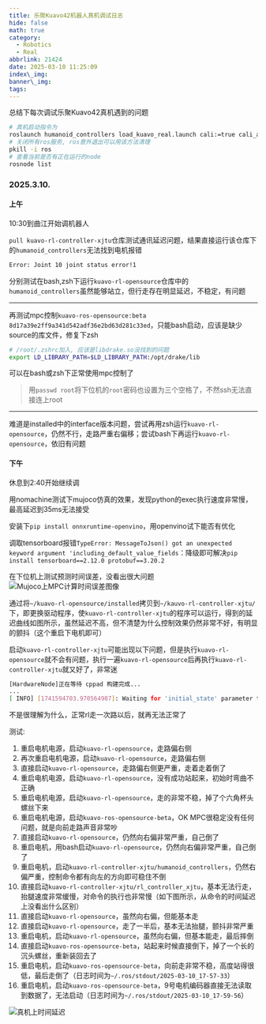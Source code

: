 ```yaml
---
title: 乐聚Kuavo42机器人真机调试日志
hide: false
math: true
category:
  - Robotics
  - Real
abbrlink: 21424
date: 2025-03-10 11:25:09
index\_img:
banner\_img:
tags:
---
```

总结下每次调试乐聚Kuavo42真机遇到的问题

```bash
# 真机启动指令为
roslaunch humanoid_controllers load_kuavo_real.launch cali:=true cali_arm:=true
# 关闭所有ros服务, ros意外退出可以用该方法清理
pkill -i ros
# 查看当前是否有正在运行的node
rosnode list
```

### 2025.3.10.
#### 上午
10:30到曲江开始调机器人

`pull kuavo-rl-controller-xjtu`仓库测试通讯延迟问题，结果直接运行该仓库下的`humanoid_controllers`无法找到电机报错
```bash
Error: Joint 10 joint status error!1 
```

分别测试在bash,zsh下运行`kuavo-rl-opensource`仓库中的`humanoid_controllers`虽然能够站立，但行走存在明显延迟，不稳定，有问题

---

再测试mpc控制`kuavo-ros-opensource:beta 8d17a39e2ff9a341d542adf36e2bd63d281c33ed`，只能bash启动，应该是缺少source的库文件，修复下zsh
```bash
# /root/.zshrc加入, 应该是libdrake.so没找到的问题
export LD_LIBRARY_PATH=$LD_LIBRARY_PATH:/opt/drake/lib
```
可以在bash或zsh下正常使用mpc控制了
> 用`passwd root`将下位机的`root`密码也设置为三个空格了，不然ssh无法直接连上root

---

难道是installed中的interface版本问题，尝试再用zsh运行`kuavo-rl-opensource`，仍然不行，走路严重右偏移；尝试bash下再运行`kuavo-rl-opensource`，依旧有问题

#### 下午
休息到2:40开始继续调

用nomachine测试下mujoco仿真的效果，发现python的exec执行速度非常慢，最高延迟到35ms无法接受

安装下`pip install onnxruntime-openvino`，用openvino试下能否有优化

调取tensorboard报错`TypeError: MessageToJson() got an unexpected keyword argument 'including_default_value_fields`：降级即可解决`pip install tensorboard==2.12.0 protobuf==3.20.2`

在下位机上测试预测时间误差，没看出很大问题
![Mujoco上MPC计算时间误差图像](/figures/robotics/real/kuavo42/tb_logger_leju_down_mujoco.png)

通过将`~/kuavo-rl-opensource/installed`拷贝到`~/kauvo-rl-controller-xjtu/`下，即更换驱动程序，使`kuavo-rl-controller-xjtu`的程序可以运行，得到的延迟曲线如图所示，虽然延迟不高，但不清楚为什么控制效果仍然非常不好，有明显的颤抖（这个重启下电机即可）

启动`kuavo-rl-controller-xjtu`可能出现以下问题，但是执行`kuavo-rl-opensource`就不会有问题，执行一遍`kuavo-rl-opensource`后再执行`kuavo-rl-controller-xjtu`就又好了，非常迷
```bash
[HardwareNode]正在等待 cppad 构建完成...
...
[ INFO] [1741594703.970564987]: Waiting for 'initial_state' parameter to be set...
```

不是很理解为什么，正常rl走一次路以后，就再无法正常了

测试:
1. 重启电机电源，启动`kuavo-rl-opensource`，走路偏右侧
2. 再次重启电机电源，启动`kuavo-rl-opensource`，走路偏右侧
3. 直接启动`kuavo-rl-opensource`，走路偏右侧更严重，走着走着倒了
4. 重启电机电源，启动`kuavo-rl-opensource`，没有成功站起来，初始时弯曲不正确
5. 重启电机电源，启动`kuavo-rl-opensource`，走的非常不稳，掉了个六角杯头螺丝下来
6. 重启电机电源，启动`kuavo-ros-opensource-beta`，OK MPC很稳定没有任何问题，就是向前走路声音非常吵
7. 直接启动`kuavo-rl-opensource`，仍然向右偏非常严重，自己倒了
8. 重启电机，用bash启动`kuavo-rl-opensource`，仍然向右偏非常严重，自己倒了
9. 重启电机，启动`kuavo-rl-controller-xjtu/humanoid_controllers`，仍然右偏严重，控制命令都有向左的方向即可稳住不倒
10. 直接启动`kuavo-rl-controller-xjtu/rl_controller_xjtu`，基本无法行走，抬腿速度非常缓慢，对命令的执行也非常慢（如下图所示，从命令的时间延迟上没看出什么区别）
11. 直接启动`kuavo-rl-opensource`，虽然向右偏，但能基本走
12. 直接启动`kuavo-rl-opensource`，走了一半后，基本无法抬腿，颤抖非常严重
13. 重启电机，启动`kuavo-rl-opensource`，虽然向右偏，但基本能走，最后摔倒
14. 直接启动`kuavo-ros-opensource-beta`，站起来时候直接倒下，掉了一个长的沉头螺丝，重新装回去了
15. 重启电机，启动`kuavo-ros-opensource-beta`，向前走非常不稳，高度站得很低，最后走倒了（日志时间为`~/.ros/stdout/2025-03-10_17-57-33`）
16. 重启电机，启动`kuavo-ros-opensource-beta`，9号电机编码器直接无法读取到数据了，无法启动（日志时间为`~/.ros/stdout/2025-03-10_17-59-56`）

![真机上时间延迟](/figures/robotics/real/kuavo42/tb_logger_leju_down_real.png)


